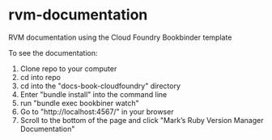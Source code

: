 # rvm-documentation
RVM documentation using the Cloud Foundry Bookbinder template

To see the documentation:

1. Clone repo to your computer
2. cd into repo
3. cd into the "docs-book-cloudfoundry" directory
4. Enter "bundle install" into the command line
5. run "bundle exec bookbiner watch"
6. Go to "http://localhost:4567/" in your browser
7. Scroll to the bottom of the page and click "Mark’s Ruby Version Manager Documentation"
